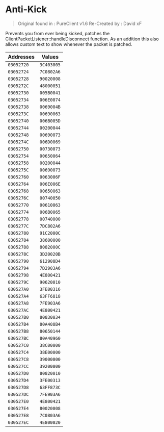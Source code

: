 # Anti-Kick
> Original found in : PureClient v1.6
> Re-Created by : David xF

Prevents you from ever being kicked, patches the ClientPacketListener::handleDisconnect function.
As an addition this also allows custom text to show whenever the packet is patched.

Addresses | Values
------------- | -------------
`03052720` | `3C403005`
`03052724` | `7C0802A6`
`03052728` | `90020008`
`0305272C` | `48000051`
`03052730` | `005B0041`
`03052734` | `006E0074`
`03052738` | `0069004B`
`0305273C` | `00690063`
`03052740` | `006B005D`
`03052744` | `00200044`
`03052748` | `00690073`
`0305274C` | `006D0069`
`03052750` | `00730073`
`03052754` | `00650064`
`03052758` | `00200044`
`0305275C` | `00690073`
`03052760` | `0063006F`
`03052764` | `006E006E`
`03052768` | `00650063`
`0305276C` | `00740050`
`03052770` | `00610063`
`03052774` | `006B0065`
`03052778` | `00740000`
`0305277C` | `7DC802A6`
`03052780` | `91C2000C`
`03052784` | `38600000`
`03052788` | `8082000C`
`0305278C` | `3D20020B`
`03052790` | `612908D4`
`03052794` | `7D2903A6`
`03052798` | `4E800421`
`0305279C` | `90620010`
`030527A0` | `3FE00316`
`030527A4` | `63FF6818`
`030527A8` | `7FE903A6`
`030527AC` | `4E800421`
`030527B0` | `80830034`
`030527B4` | `80A408B4`
`030527B8` | `80650144`
`030527BC` | `80A40960`
`030527C0` | `38C00000`
`030527C4` | `38E00000`
`030527C8` | `39000000`
`030527CC` | `39200000`
`030527D0` | `80820010`
`030527D4` | `3FE00313`
`030527D8` | `63FF873C`
`030527DC` | `7FE903A6`
`030527E0` | `4E800421`
`030527E4` | `80020008`
`030527E8` | `7C0803A6`
`030527EC` | `4E800020`
